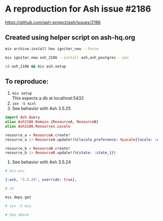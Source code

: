 # A reproduction for Ash issue #2186

https://github.com/ash-project/ash/issues/2186

## Created using helper script on ash-hq.org

```sh
mix archive.install hex igniter_new --force

mix igniter.new ash_2186 --install ash,ash_postgres --yes

cd ash_2186 && mix ash.setup
```

## To reproduce:

1. `mix setup`\
   This expects a db at localhost:5432
1. `iex -S mix`\
1. See behavior with Ash 3.5.25

```elixir
import Ash.Query
alias Ash2186.Domain.{ResourceA, ResourceB}
alias Ash2186.Resources.Locale

resource_a = ResourceA.create!
resource_a |> ResourceA.update!(%{locale_preference: %Locale{locale: :en, source: :selected}})

resource_b = ResourceB.create!
resource_b |> ResourceB.update!(%{state: :state_1})
```

1. See behavior with Ash 3.5.24

```elixir
# mix.exs

{:ash, "3.5.24", override: true},

# sh

mix deps.get

# iex -S mix

# See above
```

